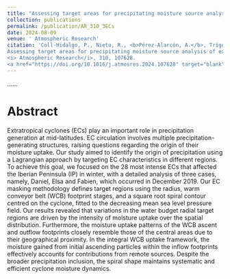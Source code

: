 ```yaml
---
title: "Assessing target areas for precipitating moisture source analysis of extratropical cyclones: An analysis based on case studies"
collection: publications
permalink: /publication/AR_310_3ECs
date: 2024-08-09
venue: ' Atmospheric Research'
citation: 'Coll-Hidalgo, P., Nieto, R., <b>Pérez-Alarcón, A.</b>, Trigo, R. M., Fernández-Alvarez, J. C., & Gimeno, L.  (2024).
Assessing target areas for precipitating moisture source analysis of extratropical cyclones: An analysis based on case studies.
<i> Atmospheric Research</i>, 310, 107628. 
<a href="https://doi.org/10.1016/j.atmosres.2024.107628" target="blank">https://doi.org/10.1016/j.atmosres.2024.107628</a>'
---
```


......  

# Abstract

Extratropical cyclones (ECs) play an important role in precipitation generation at mid-latitudes. EC circulation involves multiple precipitation-generating structures, raising questions regarding the origin of their moisture uptake. Our study aimed to identify the origin of precipitation using a Lagrangian approach by targeting EC characteristics in different regions. To achieve this goal, we focused on the 28 most intense ECs that affected the Iberian Peninsula (IP) in winter, with a detailed analysis of three cases, namely, Daniel, Elsa and Fabien, which occurred in December 2019. Our EC masking methodology defines target regions using the radius, warm conveyor belt (WCB) footprint stages, and a square root spiral contour centred on the cyclone, fitted to the decreasing mean sea level pressure field. Our results revealed that variations in the water budget radial target regions are driven by the intensity of moisture uptake over the spatial distribution. Furthermore, the moisture uptake patterns of the WCB ascent and outflow footprints closely resemble those of the central areas due to their geographical proximity. In the integral WCB uptake framework, the moisture gained from initial ascending particles within the inflow footprints effectively accounts for contributions from remote sources. Despite the broader precipitation inclusion, the spiral shape maintains systematic and efficient cyclone moisture dynamics.
